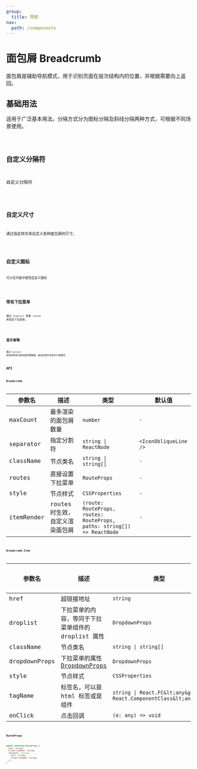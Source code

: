 ```yaml
---
group:
  title: 导航
nav:
  path: /components
---
```


# 面包屑 Breadcrumb

面包屑是辅助导航模式，用于识别页面在层次结构内的位置，并根据需要向上返回。

## 基础用法

适用于广泛基本用法。分隔方式分为图标分隔及斜线分隔两种方式，可根据不同场景使用。

<code src="./__demo__/basic">

## 自定义分隔符

自定义分隔符

<code src="./__demo__/separator">

## 自定义尺寸

通过指定样式来自定义各种面包屑的尺寸。

<code src="./__demo__/size">

## 自定义图标

可以在内容中使用自定义图标

<code src="./__demo__/icon">

## 带有下拉菜单

通过 `droplist` 或者 `routes` 来指定下拉菜单。

<code src="./__demo__/with-dropdown">

## 显示省略

通过 `maxCount` 来指定最多渲染的面包屑数量，超出的部分将显示为省略号。

## API

### Breadcrumb

| 参数名 | 描述 | 类型 | 默认值 |
| --- | --- | --- | --- |
| maxCount | 最多渲染的面包屑数量 | `number` | `-` |
| separator | 指定分割符 | `string \| ReactNode` | `<IconObliqueLine />` |
| className | 节点类名 | `string \| string[]` | `-` |
| routes | 直接设置下拉菜单 | `RouteProps` | `-` |
| style | 节点样式 | `CSSProperties` | `-` |
| itemRender | routes 时生效，自定义渲染面包屑 | `(route: RouteProps, routes: RouteProps, paths: string[]) => ReactNode` | `-` |

### Breadcrumb.Item

| 参数名 | 描述 | 类型 | 默认值 |
| --- | --- | --- | --- |
| href | 超链接地址 | `string` | `-` |
| droplist | 下拉菜单的内容，等同于下拉菜单组件的 droplist 属性 | `DropdownProps` | `-` |
| className | 节点类名 | `string \| string[]` | `-` |
| dropdownProps | 下拉菜单的属性 [DropdownProps](/components/breadcrumb/#routeprops) | `DropdownProps` | `-` |
| style | 节点样式 | `CSSProperties` | `-` |
| tagName | 标签名，可以是 html 标签或是组件 | `string \| React.FC&lt;any&gt; \| React.ComponentClass&lt;any&gt;` | `div` |
| onClick | 点击回调 | `(e: any) => void` | `-` |

### RouteProps

```js
export interface RouteProps {
  path: string;
  breadcrumbName: string;
  children?: Array<{
    path: string,
    breadcrumbName: string,
  }>;
}
```
